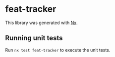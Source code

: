 # feat-tracker

This library was generated with [Nx](https://nx.dev).

## Running unit tests

Run `nx test feat-tracker` to execute the unit tests.
